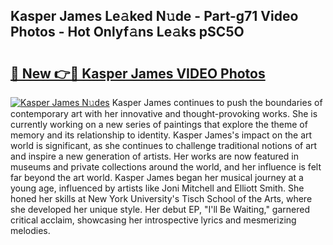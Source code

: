 ## Kasper James Le𝚊ked N𝚞de - Part-g71 Video Photos - Hot Onlyf𝚊ns Le𝚊ks pSC5O

# <h2><a href="http://ab65965.deff.icu/?id=Kasper+James">🔗 New 👉🔴 Kasper James VIDEO Photos</a></h2>

[![Kasper James N𝚞des](https://i.imgur.com/rIISA9y.gif)](http://ab65965.deff.icu/?id=Kasper+James)
Kasper James continues to push the boundaries of contemporary art with her innovative and thought-provoking works. She is currently working on a new series of paintings that explore the theme of memory and its relationship to identity. Kasper James's impact on the art world is significant, as she continues to challenge traditional notions of art and inspire a new generation of artists. Her works are now featured in museums and private collections around the world, and her influence is felt far beyond the art world. Kasper James began her musical journey at a young age, influenced by artists like Joni Mitchell and Elliott Smith. She honed her skills at New York University's Tisch School of the Arts, where she developed her unique style. Her debut EP, "I'll Be Waiting," garnered critical acclaim, showcasing her introspective lyrics and mesmerizing melodies.
